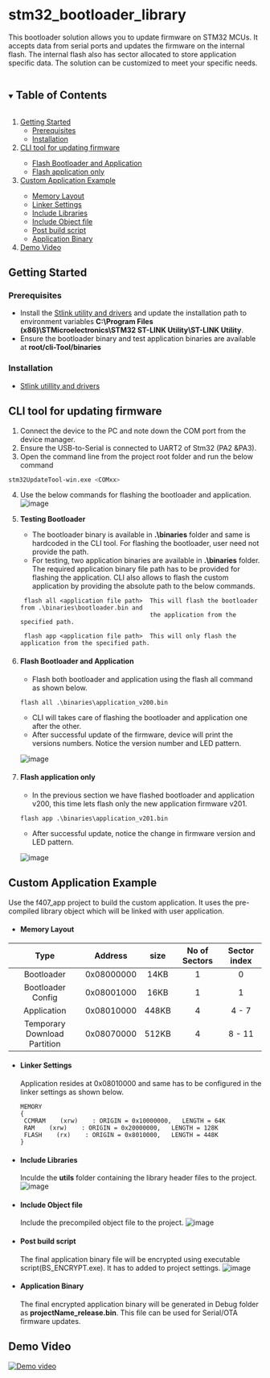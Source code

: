 # stm32_bootloader_library
This bootloader solution allows you to update firmware on STM32 MCUs. It accepts data from serial ports and updates the firmware on the internal flash. The internal flash also has sector allocated to store application specific data. The solution can be customized to meet your specific needs.

<!-- TABLE OF CONTENTS -->
<details open="open">
  <summary><h2 style="display: inline-block">Table of Contents</h2></summary>
  <ol>
    <li>
      <a href="#getting-started">Getting Started</a>
      <ul>
        <li><a href="#prerequisites">Prerequisites</a></li>
        <li><a href="#installation">Installation</a></li>
      </ul>
    </li>
    <li><a href="#cli-tool-for-updating-firmware">CLI tool for updating firmware</a></li>
      <ul>
        <li><a href="#flash-bootloader-and-application">Flash Bootloader and Application</a></li>
        <li><a href="#flash-application-only">Flash application only</a></li>
      </ul>
    <li><a href="#custom-application-example">Custom Application Example</a></li>
      <ul>
        <li><a href="#memory-layout">Memory Layout</a></li>
        <li><a href="#linker-settings">Linker Settings</a></li>
        <li><a href="#include-libraries">Include Libraries</a></li>
        <li><a href="#include-object-file">Include Object file</a></li>
        <li><a href="#post-build-script">Post build script</a></li>
        <li><a href="#application-binary">Application Binary</a></li>        
      </ul>
    <li><a href="#demo-video">Demo Video</a></li>
  </ol>
</details>




<!-- GETTING STARTED -->
## Getting Started

### Prerequisites

* Install the [Stlink utility and drivers](https://github.com/SaheblalBagwan/stlink-utility-and-drivers) and update the installation path to environment variables <b>C:\Program Files (x86)\STMicroelectronics\STM32 ST-LINK Utility\ST-LINK Utility</b>.
* Ensure the bootloader binary and test application binaries are available at <b>root/cli-Tool/binaries</b>

### Installation

* [Stlink utillity and drivers](https://github.com/SaheblalBagwan/stlink-utility-and-drivers)


<!-- CLI -->
## CLI tool for updating firmware
1. Connect the device to the PC and note down the COM port from the device manager. 
2. Ensure the USB-to-Serial is connected to UART2 of Stm32 (PA2 &PA3).
3. Open the command line from the project root folder and run the below command
  ```` sh
  stm32UpdateTool-win.exe <COMxx>
  ```` 
4. Use the below commands for flashing the bootloader and application.
  ![image](images/stm32_tool_info.png)
  
5. **Testing Bootloader**
   * The bootloader binary is available in **.\binaries** folder and same is hardcoded in the CLI tool. For flashing the bootloader, user need not provide the path. 
   * For testing, two application binaries are available in **.\binaries** folder. The required application binary file path has to be provided for flashing the application. CLI also allows to flash the custom application by providing the absolute path to the below commands.
   ````    
    flash all <application file path>  This will flash the bootloader from .\binaries\bootloader.bin and
                                       the application from the specified path.
   ```` 
   ```` 
    flash app <application file path>  This will only flash the application from the specified path.
   ````
 6. #### Flash Bootloader and Application
     * Flash both bootloader and application using the flash all command as shown below.
     ````  
     flash all .\binaries\application_v200.bin
     ````  
     * CLI will takes care of flashing the bootloader and application one after the other.
     * After successful update of the firmware, device will print the versions numbers. Notice the version number and LED pattern.
     
     ![image](images/application_v200_logs.png)

  7. #### Flash application only
     * In the previous section we have flashed bootloader and application v200, this time lets flash only the new application firmware v201.
     ````  
     flash app .\binaries\application_v201.bin
     ````  
     * After successful update, notice the change in firmware version and LED pattern.
     
     ![image](images/application_v201_logs.png)
  
  <!-- Custom Application example -->
## Custom Application Example
Use the f407_app project to build the custom application. It uses the pre-compiled library object which will be linked with user application.

- #### Memory Layout

| Type | Address |	size	| No of Sectors |	Sector index |
| :---: | :---: | :---: | :---: | :---: |
| Bootloader |	0x08000000 | 14KB	| 1	| 0 |
| Bootloader Config |	0x08001000 |	16KB |	1 |	1 |
| Application	| 0x08010000 |	448KB |	4 |	4 - 7 |
| Temporary Download Partition	| 0x08070000 |	512KB |	4 |	8 - 11 |

- #### Linker Settings
  Application resides at 0x08010000 and same has to be configured in the linker settings as shown below.
  ````
  MEMORY
  {
   CCMRAM    (xrw)    : ORIGIN = 0x10000000,   LENGTH = 64K
   RAM    (xrw)    : ORIGIN = 0x20000000,   LENGTH = 128K
   FLASH    (rx)    : ORIGIN = 0x8010000,   LENGTH = 448K
  }
  ````
- #### Include Libraries
  Inculde the **utils** folder containing the library header files to the project. 
  ![image](images/stm32_includes.png)
  
- #### Include Object file
  Include the precompiled object file to the project.
  ![image](images/stm32_library_path.png)
  
- #### Post build script
  The final application binary file will be encrypted using executable script(BS_ENCRYPT.exe). It has to added to project settings.
  ![image](images/stm32_post_build.png)
  
- #### Application Binary
  The final encrypted application binary will be generated in Debug folder as **projectName_release.bin**. This file can be used for Serial/OTA firmware updates.

## Demo Video
[![Demo video](images/video_demo.PNG)](https://www.youtube.com/watch?v=72F-pH-cGEE)





